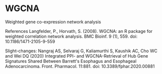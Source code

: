 # WGCNA
Weighted gene co-expression network analysis 


References
Langfelder, P., Horvath, S. (2008). WGCNA: an R package for weighted correlation network analysis. BMC Bioinf. 9 (1), 559. doi: 10.1186/1471-2105-9-559

Slight-changes:
Nangraj AS, Selvaraj G, Kaliamurthi S, Kaushik AC, Cho WC and Wei DQ (2020) Integrated PPI- and WGCNA-Retrieval of Hub Gene Signatures Shared Between Barrett's Esophagus and Esophageal Adenocarcinoma. Front. Pharmacol. 11:881. doi: 10.3389/fphar.2020.00881
